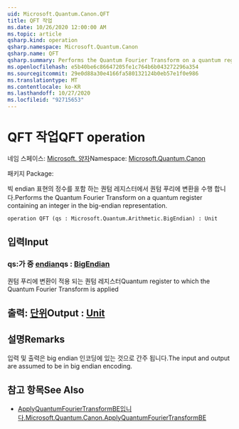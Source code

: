 ```yaml
---
uid: Microsoft.Quantum.Canon.QFT
title: QFT 작업
ms.date: 10/26/2020 12:00:00 AM
ms.topic: article
qsharp.kind: operation
qsharp.namespace: Microsoft.Quantum.Canon
qsharp.name: QFT
qsharp.summary: Performs the Quantum Fourier Transform on a quantum register containing an integer in the big-endian representation.
ms.openlocfilehash: e5b40be6c86647205fe1c764b6b043272296a354
ms.sourcegitcommit: 29e0d88a30e4166fa580132124b0eb57e1f0e986
ms.translationtype: MT
ms.contentlocale: ko-KR
ms.lasthandoff: 10/27/2020
ms.locfileid: "92715653"
---
```

# <a name="qft-operation"></a><span data-ttu-id="5d04c-102">QFT 작업</span><span class="sxs-lookup"><span data-stu-id="5d04c-102">QFT operation</span></span>

<span data-ttu-id="5d04c-103">네임 스페이스: [Microsoft. 양자](xref:Microsoft.Quantum.Canon)</span><span class="sxs-lookup"><span data-stu-id="5d04c-103">Namespace: [Microsoft.Quantum.Canon](xref:Microsoft.Quantum.Canon)</span></span>

<span data-ttu-id="5d04c-104">패키지 [](https://nuget.org/packages/)</span><span class="sxs-lookup"><span data-stu-id="5d04c-104">Package: [](https://nuget.org/packages/)</span></span>


<span data-ttu-id="5d04c-105">빅 endian 표현의 정수를 포함 하는 퀀텀 레지스터에서 퀀텀 푸리에 변환을 수행 합니다.</span><span class="sxs-lookup"><span data-stu-id="5d04c-105">Performs the Quantum Fourier Transform on a quantum register containing an integer in the big-endian representation.</span></span>

```qsharp
operation QFT (qs : Microsoft.Quantum.Arithmetic.BigEndian) : Unit
```


## <a name="input"></a><span data-ttu-id="5d04c-106">입력</span><span class="sxs-lookup"><span data-stu-id="5d04c-106">Input</span></span>

### <a name="qs--bigendian"></a><span data-ttu-id="5d04c-107">qs:가 중 [endian](xref:Microsoft.Quantum.Arithmetic.BigEndian)</span><span class="sxs-lookup"><span data-stu-id="5d04c-107">qs : [BigEndian](xref:Microsoft.Quantum.Arithmetic.BigEndian)</span></span>

<span data-ttu-id="5d04c-108">퀀텀 푸리에 변환이 적용 되는 퀀텀 레지스터</span><span class="sxs-lookup"><span data-stu-id="5d04c-108">Quantum register to which the Quantum Fourier Transform is applied</span></span>



## <a name="output--unit"></a><span data-ttu-id="5d04c-109">출력: [단위](xref:microsoft.quantum.lang-ref.unit)</span><span class="sxs-lookup"><span data-stu-id="5d04c-109">Output : [Unit](xref:microsoft.quantum.lang-ref.unit)</span></span>



## <a name="remarks"></a><span data-ttu-id="5d04c-110">설명</span><span class="sxs-lookup"><span data-stu-id="5d04c-110">Remarks</span></span>

<span data-ttu-id="5d04c-111">입력 및 출력은 big endian 인코딩에 있는 것으로 간주 됩니다.</span><span class="sxs-lookup"><span data-stu-id="5d04c-111">The input and output are assumed to be in big endian encoding.</span></span>

## <a name="see-also"></a><span data-ttu-id="5d04c-112">참고 항목</span><span class="sxs-lookup"><span data-stu-id="5d04c-112">See Also</span></span>

- [<span data-ttu-id="5d04c-113">ApplyQuantumFourierTransformBE입니다.</span><span class="sxs-lookup"><span data-stu-id="5d04c-113">Microsoft.Quantum.Canon.ApplyQuantumFourierTransformBE</span></span>](xref:Microsoft.Quantum.Canon.ApplyQuantumFourierTransformBE)